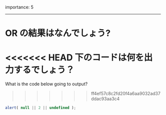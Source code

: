 importance: 5

---

# OR の結果はなんでしょう?

<<<<<<< HEAD
下のコードは何を出力するでしょう？
=======
What is the code below going to output?
>>>>>>> ff4ef57c8c2fd20f4a6aa9032ad37ddac93aa3c4

```js
alert( null || 2 || undefined );
```
